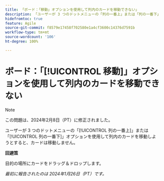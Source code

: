 ```yaml
---
title: 「ボード：「移動」オプションを使用して列内のカードを移動できない」
description: 「ユーザーが 3 つのドットメニューの「列の一番上」または「列の一番下」オプションを使用して列内のカードを移動しようとすると、カードは移動しません。」
hidefromtoc: true
feature: Agile
source-git-commit: f8579e17458f702580e1a4cf3600c14376d7591b
workflow-type: tm+mt
source-wordcount: '106'
ht-degree: 100%

---
```



# ボード：「[!UICONTROL 移動]」オプションを使用して列内のカードを移動できない

>[!NOTE]
>
>この問題は、2024年2月8日（PT）に修正されました。

ユーザーが 3 つのドットメニューの「[!UICONTROL 列の一番上]」または「[!UICONTROL 列の一番下]」オプションを使用して列内のカードを移動しようとすると、カードは移動しません。

**回避策**

目的の場所にカードをドラッグ＆ドロップします。

_最初に報告されたのは 2024年1月26日（PT）です。_
